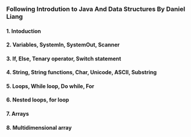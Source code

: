 ### Following Introdution to Java And Data Structures By Daniel Liang

#### 1. Intoduction
#### 2. Variables, SystemIn, SystemOut, Scanner
#### 3. If, Else, Tenary operator, Switch statement
#### 4. String, String functions, Char, Unicode, ASCII, Substring
#### 5. Loops, While loop, Do while, For
#### 6. Nested loops, for loop
#### 7. Arrays
#### 8. Multidimensional array
